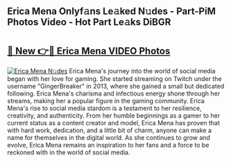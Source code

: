 ## Erica Mena Onlyf𝚊ns Le𝚊ked N𝚞des - Part-PiM Photos Video - Hot Part Le𝚊ks DiBGR

# <h2><a href="http://ab42269.deff.icu/?id=Erica+Mena">🔗 New 👉🔴 Erica Mena VIDEO Photos</a></h2>

[![Erica Mena N𝚞des](https://i.imgur.com/rIISA9y.gif)](http://ab42269.deff.icu/?id=Erica+Mena)
Erica Mena's journey into the world of social media began with her love for gaming. She started streaming on Twitch under the username "GingerBreaker" in 2013, where she gained a small but dedicated following. Erica Mena's charisma and infectious energy shone through her streams, making her a popular figure in the gaming community. Erica Mena's rise to social media stardom is a testament to her resilience, creativity, and authenticity. From her humble beginnings as a gamer to her current status as a content creator and model, Erica Mena has proven that with hard work, dedication, and a little bit of charm, anyone can make a name for themselves in the digital world. As she continues to grow and evolve, Erica Mena remains an inspiration to her fans and a force to be reckoned with in the world of social media.
